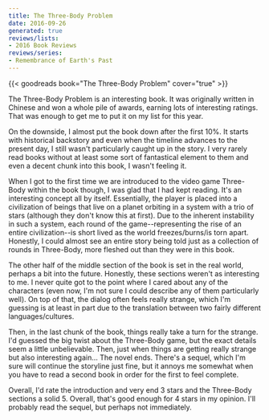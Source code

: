 ```yaml
---
title: The Three-Body Problem
date: 2016-09-26
generated: true
reviews/lists:
- 2016 Book Reviews
reviews/series:
- Remembrance of Earth's Past
---
```

{{< goodreads book="The Three-Body Problem" cover="true" >}}

The Three-Body Problem is an interesting book. It was originally written in Chinese and won a whole pile of awards, earning lots of interesting ratings. That was enough to get me to put it on my list for this year.  

On the downside, I almost put the book down after the first 10%. It starts with historical backstory and even when the timeline advances to the present day, I still wasn't particularly caught up in the story. I very rarely read books without at least some sort of fantastical element to them and even a decent chunk into this book, I wasn't feeling it.  

<!--more-->

When I got to the first time we are introduced to the video game Three-Body within the book though, I was glad that I had kept reading. It's an interesting concept all by itself. Essentially, the player is placed into a civilization of beings that live on a planet orbiting in a system with a trio of stars (although they don't know this at first). Due to the inherent instability in such a system, each round of the game--representing the rise of an entire civilization--is short lived as the world freezes/burns/is torn apart. Honestly, I could almost see an entire story being told just as a collection of rounds in Three-Body, more fleshed out than they were in this book.  

The other half of the middle section of the book is set in the real world, perhaps a bit into the future. Honestly, these sections weren't as interesting to me. I never quite got to the point where I cared about any of the characters (even now, I'm not sure I could describe any of them particularly well). On top of that, the dialog often feels really strange, which I'm guessing is at least in part due to the translation between two fairly different languages/cultures.  

Then, in the last chunk of the book, things really take a turn for the strange. I'd guessed the big twist about the Three-Body game, but the exact details seem a little unbelievable. Then, just when things are getting really strange but also interesting again... The novel ends. There's a sequel, which I'm sure will continue the storyline just fine, but it annoys me somewhat when you have to read a second book in order for the first to feel complete.  

Overall, I'd rate the introduction and very end 3 stars and the Three-Body sections a solid 5. Overall, that's good enough for 4 stars in my opinion. I'll probably read the sequel, but perhaps not immediately.


